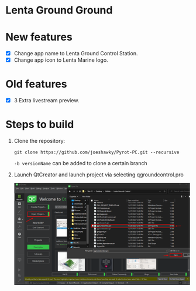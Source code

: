 # **Lenta Ground Ground**

# New features
- [x] Change app name to Lenta Ground Control Station.
- [x] Change app icon to Lenta Marine logo.  

# Old features
- [x] 3 Extra livestream preview.

# Steps to build
1. Clone the repository:
   ```
   git clone https://github.com/joeshawky/Pyrot-PC.git --recursive
   ```
   `-b versionName` can be added to clone a certain branch


2. Launch QtCreator and launch project via selecting qgroundcontrol.pro

    <img src="./doc/qtCreatorTutorial.png">

